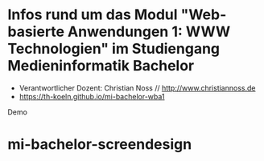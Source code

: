 # Infos rund um das Modul "Web-basierte Anwendungen 1: WWW Technologien" im Studiengang Medieninformatik Bachelor

- Verantwortlicher Dozent: Christian Noss // http://www.christiannoss.de
- https://th-koeln.github.io/mi-bachelor-wba1

Demo


# mi-bachelor-screendesign

